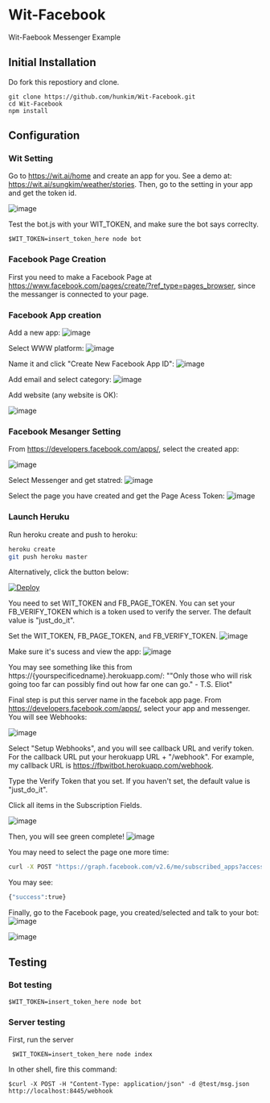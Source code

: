 # Wit-Facebook
Wit-Faebook Messenger Example 
## Initial Installation
Do fork this repostiory and clone.
 ```
git clone https://github.com/hunkim/Wit-Facebook.git
cd Wit-Facebook
npm install
 ```




## Configuration 
### Wit Setting
Go to https://wit.ai/home and create an app for you. See a demo at: https://wit.ai/sungkim/weather/stories.
Then, go to the setting in your app and get the token id. 

![image](https://cloud.githubusercontent.com/assets/901975/14749703/a88113de-08f3-11e6-834d-6ea1f5b929ae.png)

Test the bot.js with your WIT_TOKEN, and make sure the bot says correclty.
 ```
 $WIT_TOKEN=insert_token_here node bot 

 ```

### Facebook Page Creation
First you need to make a Facebook Page at https://www.facebook.com/pages/create/?ref_type=pages_browser, since the messanger is connected to your page.

### Facebook App creation 

Add a new app: 
![image](https://cloud.githubusercontent.com/assets/901975/14749884/91404432-08f4-11e6-9b75-05b0c1994a91.png)

Select WWW platform: 
![image](https://cloud.githubusercontent.com/assets/901975/14749894/a2b1be6c-08f4-11e6-95c8-981afbef4fe1.png)

Name it and click  "Create New Facebook App ID":
![image](https://cloud.githubusercontent.com/assets/901975/14749905/b557bf80-08f4-11e6-8218-2dd8dc7d529c.png)

Add email and select category:
![image](https://cloud.githubusercontent.com/assets/901975/14749960/ef969b94-08f4-11e6-9fa6-3294a47fcf4e.png)

Add website (any website is OK):

![image](https://cloud.githubusercontent.com/assets/901975/14749987/1a11c8a8-08f5-11e6-8230-78b1106721af.png)

### Facebook Mesanger Setting

From https://developers.facebook.com/apps/, select the created app:

![image](https://cloud.githubusercontent.com/assets/901975/14750039/53efba6c-08f5-11e6-871d-66739fa38109.png)

Select Messenger and get statred:
![image](https://cloud.githubusercontent.com/assets/901975/14750051/6733be3e-08f5-11e6-9da7-a35eb2720298.png)

Select the page you have created and get the Page Acess Token:
![image](https://cloud.githubusercontent.com/assets/901975/14750082/892b295a-08f5-11e6-925a-812c43da654d.png)

### Launch Heruku 

Run heroku create and push to heroku:
```bash
heroku create
git push heroku master
```

Alternatively, click the button below:

[![Deploy](https://www.herokucdn.com/deploy/button.svg)](https://heroku.com/deploy)

You need to set WIT_TOKEN and FB_PAGE_TOKEN. You can set your FB_VERIFY_TOKEN which is a token used to verify the server. The default value is "just_do_it".

Set the WIT_TOKEN, FB_PAGE_TOKEN, and FB_VERIFY_TOKEN.
![image](https://cloud.githubusercontent.com/assets/901975/14750245/627a5d20-08f6-11e6-9672-f19b3719eb2b.png)

Make sure it's sucess and view the app:
![image](https://cloud.githubusercontent.com/assets/901975/14750332/d59fad46-08f6-11e6-9f24-16fff6b98898.png)

You may see something like this from https://{yourspecificedname}.herokuapp.com/:
""Only those who will risk going too far can possibly find out how far one can go." - T.S. Eliot"

Final step is put this server name in the facebok app page. From https://developers.facebook.com/apps/, select your app and messenger. You will see Webhooks:

![image](https://cloud.githubusercontent.com/assets/901975/14750370/0d98de98-08f7-11e6-8c6b-85733dab4fb4.png)

Select "Setup Webhooks", and you will see callback URL and verify token. For the callback URL put your herokuapp URL + "/webhook". For example, my callback URL is https://fbwitbot.herokuapp.com/webhook. 

Type the Verify Token
 that you set. If you haven't set, the default value is "just_do_it". 

Click all items in the Subscription Fields.

![image](https://cloud.githubusercontent.com/assets/901975/14750713/c64e4ee0-08f8-11e6-8745-2ebc746ae367.png)

Then, you will see green complete! 
![image](https://cloud.githubusercontent.com/assets/901975/14750734/e59c1016-08f8-11e6-9333-fbb7c92dd342.png)

You may need to select the page one more time:

```bash
curl -X POST "https://graph.facebook.com/v2.6/me/subscribed_apps?access_token=<PAGE_ACCESS_TOKEN>"
```
You may see: 
```bash
{"success":true}
```

Finally, go to the Facebook page, you created/selected and talk to your bot:
![image](https://cloud.githubusercontent.com/assets/901975/14750786/20ddf0a4-08f9-11e6-9c9c-719d1020e5d8.png)

![image](https://cloud.githubusercontent.com/assets/901975/14751164/2a485e2a-08fb-11e6-9a98-fd79bb0773f7.png)



## Testing
### Bot testing
 ```
 $WIT_TOKEN=insert_token_here node bot 
 ```

### Server testing
First, run the server
```
 $WIT_TOKEN=insert_token_here node index 
 ```
 In other shell, fire this command:
 ```
 $curl -X POST -H "Content-Type: application/json" -d @test/msg.json http://localhost:8445/webhook
```
 
 

